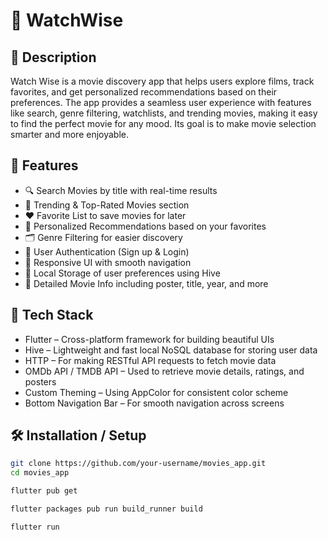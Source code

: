 # 📱 WatchWise

## 📝 Description
Watch Wise is a movie discovery app that helps users explore films, track favorites, and get personalized recommendations based on their preferences. The app provides a seamless user experience with features like search, genre filtering, watchlists, and trending movies, making it easy to find the perfect movie for any mood. Its goal is to make movie selection smarter and more enjoyable.

## 🚀 Features
- 🔍 Search Movies by title with real-time results
- 🌟 Trending & Top-Rated Movies section
- ❤️ Favorite List to save movies for later
- 🎯 Personalized Recommendations based on your favorites
- 🗂️ Genre Filtering for easier discovery
- 🔐 User Authentication (Sign up & Login)
- 📱 Responsive UI with smooth navigation
- 📂 Local Storage of user preferences using Hive
- 📄 Detailed Movie Info including poster, title, year, and more

## 🧰 Tech Stack
- Flutter – Cross-platform framework for building beautiful UIs
- Hive – Lightweight and fast local NoSQL database for storing user data
- HTTP – For making RESTful API requests to fetch movie data
- OMDb API / TMDB API – Used to retrieve movie details, ratings, and posters
- Custom Theming – Using AppColor for consistent color scheme
- Bottom Navigation Bar – For smooth navigation across screens



## 🛠️ Installation / Setup

```bash
git clone https://github.com/your-username/movies_app.git
cd movies_app

flutter pub get

flutter packages pub run build_runner build

flutter run
